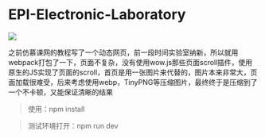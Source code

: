 # EPI-Electronic-Laboratory

![](https://img.shields.io/badge/webpack-1.16.5-green.svg)

之前仿慕课网的教程写了一个动态网页，前一段时间实验室纳新，所以就用webpack打包了一下，页面不复杂，没有使用wow.js那些页面scroll插件，使用原生的JS实现了页面的scroll，首页是用一张图片来代替的，图片本来非常大，页面加载很难受，后来考虑使用webp，TinyPNG等压缩图片，最终终于是压缩到了一个不卡顿，又能保证清晰的结果

> 使用：npm install

> 测试环境打开：npm run dev
